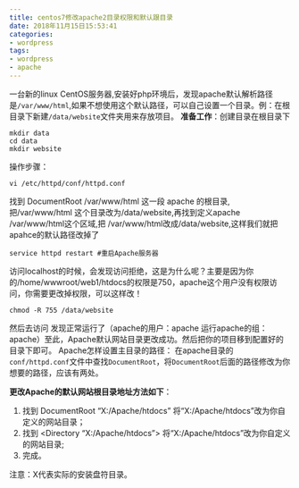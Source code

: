 ```yaml
---
title: centos7修改apache2目录权限和默认跟目录
date: 2018年11月15日15:53:41
categories:
- wordpress
tags:
- wordpress
- apache
---
```

一台新的linux CentOS服务器,安装好php环境后，发现apache默认解析路径是`/var/www/html`,如果不想使用这个默认路径，可以自己设置一个目录。例：在根目录下新建`/data/website`文件夹用来存放项目。
**准备工作**：创建目录在根目录下
```
mkdir data
cd data
mkdir website
```
操作步骤：
```
vi /etc/httpd/conf/httpd.conf
```
找到 DocumentRoot /var/www/html 这一段 apache 的根目录,把/var/www/html 这个目录改为/data/website,再找到定义apache /var/www/html这个区域,把 /var/www/html改成/data/website,这样我们就把apahce的默认路径改掉了

```
service httpd restart #重启Apache服务器
```
访问localhost的时候，会发现访问拒绝，这是为什么呢？主要是因为你的/home/wwwroot/web1/htdocs的权限是750，apache这个用户没有权限访问，你需要更改掉权限，可以这样改！
```
chmod -R 755 /data/website
```
然后去访问 发现正常运行了（apache的用户：apache 运行apache的组：apache）至此，Apache默认网站目录更改成功。然后把你的项目移到配置好的目录下即可。
Apache怎样设置主目录的路径：
在apache目录的`conf/httpd.conf`文件中查找`DocumentRoot`，将`DocumentRoot`后面的路径修改为你想要的路径，应该有两处。

**更改Apache的默认网站根目录地址方法如下**：
1. 找到 DocumentRoot “X:/Apache/htdocs”  将“X:/Apache/htdocs”改为你自定义的网站目录；
2. 找到 <Directory “X:/Apache/htdocs”> 将“X:/Apache/htdocs”改为你自定义的网站目录;
3. 完成。

注意：X代表实际的安装盘符目录。

